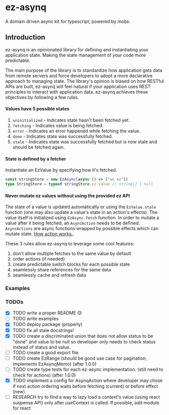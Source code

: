 # ez-asynq
A domain driven async kit for typescript, powered by mobx.

## Introduction
ez-asynq is an opinionated library for defining and instantiating your application state. Making the state management of your code more predictable.

The main purpose of the library is to standardize how application gets data from remote servers and force developers to adopt a more declarative approach to managing state. The library's opinion is biased on how RESTful APIs are built, ez-asynq will feel natural if your application uses REST principles to interact with application data. ez-asynq achieves these objectives by following a few rules.

#### Values have 5 possible states
1. `uninitialized` - Indicates state hasn't been fetched yet.
2. `fetching` - Indicates value is being fetched.
3. `error` - Indicates an error happened while fetching the value.
4. `done` - Indicates state was successfully fetched.
5. `stale` - Indicates state was successfully fetched but is now stale and should be fetched again.

#### State is defined by a fetcher
Instantiate an EzValue by specifying how it's fetched.
```typescript
const stringStore = new EzAsync(async () => ["so ez"])
type StringStore = typeof stringStore.ez.value // string[] | null
```

#### Never mutate ez values without using the provided ez API
The state of a value is updated automatically or using the `EzValue.stale` function (one may also update a value's state in an action's effects). The value itself is initialized using `EzAsync.fetch` function. In order to mutate a value after it being fetched, an `AsyncAction` needs to be defined. `AsyncActions` are async functions wrapped by possible effects which can mutate state. [How action works.](https://github.com/Dauaaa/ez-asynq).

These 3 rules allow ez-asynq to leverage some cool features:
1. don't allow multiple fetches to the same value by default
2. order actions (if needed)
3. create predictable switch blocks for each possible state
4. seamlessly share references for the same data
5. seamlessly cache and refresh data

### Examples

### TODOs

- [x] TODO write a proper README 😓
- [ ] TODO write examples
- [x] TODO deploy package (properly)
- [x] TODO fix all stale docstrings!
- [x] TODO create a discriminated union that does not allow status to be "done" and value to be null so developer only needs to check status instead of status and value.
- [ ] TODO create a good export file.
- [ ] TODO create EzRange (should be good use case for pagination, implements EzAsynqMemo) (after 1.0.0)
- [ ] TODO create type tests for each ez-async implementation. (still need to check for actions) (after 1.0.0)
- [x] TODO implement a config for AsynqAction where developer may chose if next action ordering waits before fetching (current) or before effect (new).
- [ ] RESEARCH try to find a way to lazy load a context's value (using react suspense API) only after useContext is called. If possible, add module for react
